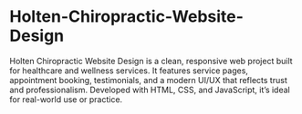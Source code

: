 # Holten-Chiropractic-Website-Design
Holten Chiropractic Website Design is a clean, responsive web project built for healthcare and wellness services. It features service pages, appointment booking, testimonials, and a modern UI/UX that reflects trust and professionalism. Developed with HTML, CSS, and JavaScript, it’s ideal for real-world use or practice.
